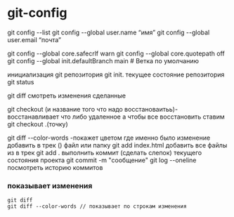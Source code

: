# git-config

git config --list
git config --global user.name “имя”
git config --global user.email “почта”


git config --global core.safecrlf warn
git config --global core.quotepath off
git config --global init.defaultBranch main # Ветка по умолчанию

инициализация git репозитория
git init.
текущее состояние репозитория
git status

git diff смотреть изменения сделанные

git checkout (и название того что надо восстановаитьь)-восстанавливает что либо удаленное а чтобы все восстановить ставим git checkout .(точку)

git diff --color-words -покажет цветом где именно было изменение
добавить в трек () файл или папку
git add index.html
добавить все файлы из  в трек
git add .
выполнить коммит (сделать слепок) текущего состояния проекта
git commit -m "сообщение"
git log --oneline  посмотреть историю коммитов

### показывает изменения
```shell
git diff
git diff --color-words // показывает по строкам изменения